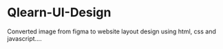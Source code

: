 # Qlearn-UI-Design
Converted image from figma to website layout design using html, css and javascript....
